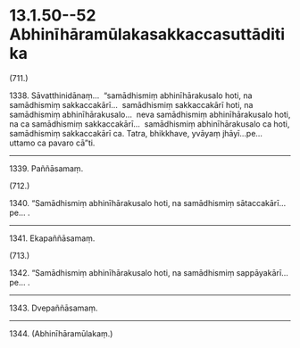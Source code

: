 # 13.1.50--52 Abhinīhāramūlakasakkaccasuttāditika

(711.)

1338\. Sāvatthinidānaṃ…  “samādhismiṃ abhinīhārakusalo hoti, na samādhismiṃ sakkaccakārī…  samādhismiṃ sakkaccakārī hoti, na samādhismiṃ abhinīhārakusalo…  neva samādhismiṃ abhinīhārakusalo hoti, na ca samādhismiṃ sakkaccakārī…  samādhismiṃ abhinīhārakusalo ca hoti, samādhismiṃ sakkaccakārī ca. Tatra, bhikkhave, yvāyaṃ jhāyī…pe…  uttamo ca pavaro cā”ti.

---

1339\. Paññāsamaṃ.

(712.)

1340\. “Samādhismiṃ abhinīhārakusalo hoti, na samādhismiṃ sātaccakārī…pe… .

---

1341\. Ekapaññāsamaṃ.

(713.)

1342\. “Samādhismiṃ abhinīhārakusalo hoti, na samādhismiṃ sappāyakārī…pe… .

---

1343\. Dvepaññāsamaṃ.

---

1344\. (Abhinīhāramūlakaṃ.)
